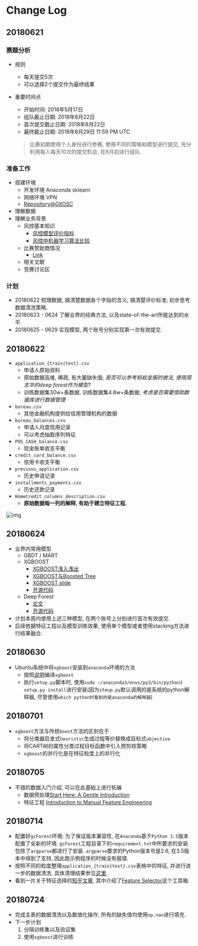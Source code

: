 # Change Log

## 20180621

### 赛题分析

- 规则
    + 每天提交5次
    + 可以选择2个提交作为最终结果
- 重要时间点
    + 开始时间: 2018年5月17日
    + 组队截止日期: 2018年8月22日
    + 首次提交截止日期: 2018年8月22日
    + 最终截止日期: 2018年8月29日 11:59 PM UTC

    > 比赛初期使用个人身份进行参赛, 使用不同的策略和模型进行提交, 充分利用每人每天10次的提交机会, 在8月初进行组队.

### 准备工作

- 搭建环境
    + 开发环境 Anaconda sklearn
    + 网络环境 VPN
    + [Repository@GitOSC](https://gitee.com/ShuaiHuang/kaggle-home-credit-default-risk)
- 理解数据
- 理解业务背景
    + 风控基本知识
        - [风控模型评价指标](https://zhuanlan.zhihu.com/p/27362846)
        - [风控中机器学习算法比较](https://zhuanlan.zhihu.com/p/27326824)
    + 比赛赞助商情况
        - [Link](https://www.kaggle.com/c/home-credit-default-risk/discussion/57054)
    + 相关文献
    + 竞赛讨论区

### 计划

- 20180622 梳理数据, 搞清楚数据各个字段的含义; 搞清楚评价标准; 初步思考数据清洗策略.
- 20180623 - 0624 了解业界的经典方法, 以及state-of-the-art所能达到的水平.
- 20180625 - 0629 实现模型, 两个账号分别实现第一次有效提交.

## 20180622

- `application_{train|test}.csv`
    + 申请人原始资料
    + 原始数据高维, 稀疏, 有大量缺失值; *是否可以参考蚂蚁金服的做法, 使用周志华的deep forest作为模型?*
    + 训练数据集30w+条数据, 训练数据集4.8w+条数据; *考虑是否需要借助数据库进行数据管理*
- `bureau.csv`
    + 其他金融机构提供给信用管理机构的数据
- `bureau_balances.csv`
    + 申请人月度信用记录
    + 可以考虑抽取序列特征
- `POS_CASH_balance.csv`
    + 现金账单收支平衡
- `credit_card_balance.csv`
    + 信用卡收支平衡
- `previous_application.csv`
    + 历史申请记录
- `installments_payments.csv`
    + 历史还款记录
- `HomeCredit_columns_description.csv`
    + **原始数据每一列的解释, 有助于建立特征工程.**

![img](https://storage.googleapis.com/kaggle-media/competitions/home-credit/home_credit.png)

## 20180624

- 业界内常用模型
    + GBDT / MART
    + XGBOOST
        + [XGBOOST浅入浅出](http://wepon.me/2016/05/07/XGBoost%E6%B5%85%E5%85%A5%E6%B5%85%E5%87%BA/)
        + [XGBOOST与Boosted Tree](http://www.52cs.org/?p=429)
        + [XGBOOST slide](https://homes.cs.washington.edu/~tqchen/pdf/BoostedTree.pdf)
        + [开源代码](https://xgboost.readthedocs.io/en/latest/)
    + Deep Forest
        + [论文](https://arxiv.org/pdf/1702.08835.pdf)
        + [开源代码](http://lamda.nju.edu.cn/code_gcForest.ashx)
- 计划本周内使用上述三种模型, 在两个账号上分别进行首次有效提交.
- 后续依据特征工程以及模型训练效果, 使用单个模型或者使用stacking方法进行结果融合.

## 20180630

- Ubuntu系统中将`xgboost`安装到`anaconda`环境的方法
    + 按照[说明](https://github.com/dmlc/xgboost/tree/master/python-package)编译`xgboost`
    + 执行`setup.py`脚本时, 使用`sudo ~/anaconda3/envs/py3/bin/python3 setup.py install`进行安装(因为`steup.py`默认调用的是系统的python解释器, 尽管使用`which python时看到的是anaconda的解释器`)

## 20180701

- `xgboost`方法与传统`boost`方法的区别在于
    + 将分类器启发式`heuristic`生成过程等价替换成目标式`objective`
    + 将CART树的属性分类过程目标函数中引入预剪枝策略
    + `xgboost`的并行化是在特征粒度上的并行化

## 20180705

- 不错的数据入门介绍, 可以在此基础上进行拓展
    + 数据预处理[Start Here: A Gentle Introduction](https://www.kaggle.com/willkoehrsen/start-here-a-gentle-introduction)
    + 特征工程 [Introduction to Manual Feature Engineering](https://www.kaggle.com/willkoehrsen/introduction-to-manual-feature-engineering)

## 20180714

- 配置好`gcForest`环境: 为了保证版本兼容性, 在`Anaconda`基于`Python 3.5`版本配置了全新的环境. `gcForest`工程目录下的`requirement.txt`中所要求的安装包除了`argparse`都进行了安装. `argparse`要求的Python版本号是2.6, 在3.5版本中得到了支持, 因此跑示例程序的时候没有报错.
- 按照不同的粒度整理`application_{train|test}.csv`表格中的特征, 并进行进一步的数据清洗. 具体清理结果参见[这里](./exploratory-data-analysis.md).
- 看到一片关于特征选择的[知乎文章](https://zhuanlan.zhihu.com/p/39695931), 其中介绍了[Feature Selector](https://github.com/WillKoehrsen/feature-selector)这个工具箱.

## 20180724

- 完成主表的数据清洗以及数值化操作, 所有的缺失值均使用`np.nan`进行填充.
- 下一步计划
    1. 分隔训练集以及验证集
    2. 使用`xgboost`进行训练